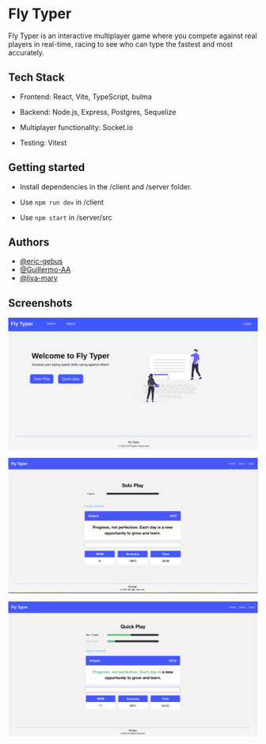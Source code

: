 # Fly Typer

 Fly Typer is an interactive multiplayer game where you compete against real players in real-time, racing to see who can type the fastest and most accurately.


## Tech Stack

- Frontend: React, Vite, TypeScript, bulma

- Backend: Node.js, Express, Postgres, Sequelize

- Multiplayer functionality: Socket.io

- Testing: Vitest


## Getting started

- Install dependencies in the /client and /server folder.

- Use ```npm run dev``` in /client

- Use ```npm start``` in /server/src


## Authors

- [@eric-gebus](https://www.github.com/-eric-gebus)
- [@Guillermo-AA](https://github.com/Guillermo-AA)
- [@liya-mary](https://github.com/liya-mary)


## Screenshots

![My page](client/src/assets/page.png)

![My page](client/src/assets/solo_page.png)

![My page](client/src/assets/quickplay.png)

